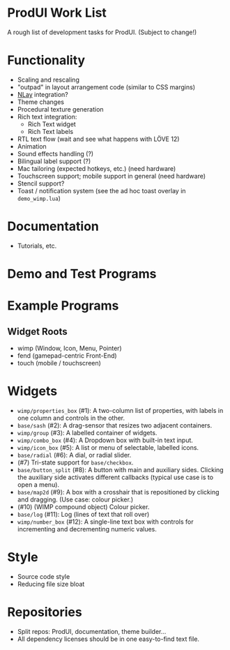 # ProdUI Work List

A rough list of development tasks for ProdUI. (Subject to change!)


# Functionality

* Scaling and rescaling
* "outpad" in layout arrangement code (similar to CSS margins)
* [NLay](https://github.com/MikuAuahDark/NPad93) integration?
* Theme changes
* Procedural texture generation
* Rich text integration:
	* Rich Text widget
	* Rich Text labels
* RTL text flow (wait and see what happens with LÖVE 12)
* Animation
* Sound effects handling (?)
* Bilingual label support (?)
* Mac tailoring (expected hotkeys, etc.) (need hardware)
* Touchscreen support; mobile support in general (need hardware)
* Stencil support?
* Toast / notification system (see the ad hoc toast overlay in `demo_wimp.lua`)


# Documentation

* Tutorials, etc.


# Demo and Test Programs


# Example Programs


## Widget Roots

* wimp (Window, Icon, Menu, Pointer)
* fend (gamepad-centric Front-End)
* touch (mobile / touchscreen)


# Widgets

* `wimp/properties_box` (#1): A two-column list of properties, with labels in one column and controls in the other.
* `base/sash` (#2): A drag-sensor that resizes two adjacent containers.
* `wimp/group` (#3): A labelled container of widgets.
* `wimp/combo_box` (#4): A Dropdown box with built-in text input.
* `wimp/icon_box` (#5): A list or menu of selectable, labelled icons.
* `base/radial` (#6): A dial, or radial slider.
* (#7) Tri-state support for `base/checkbox`.
* `base/button_split` (#8): A button with main and auxiliary sides. Clicking the auxiliary side activates different callbacks (typical use case is to open a menu).
* `base/map2d` (#9): A box with a crosshair that is repositioned by clicking and dragging. (Use case: colour picker.)
* (#10) (WIMP compound object) Colour picker.
* `base/log` (#11): Log (lines of text that roll over)
* `wimp/number_box` (#12): A single-line text box with controls for incrementing and decrementing numeric values.


# Style

* Source code style
* Reducing file size bloat


# Repositories

* Split repos: ProdUI, documentation, theme builder...
* All dependency licenses should be in one easy-to-find text file.
